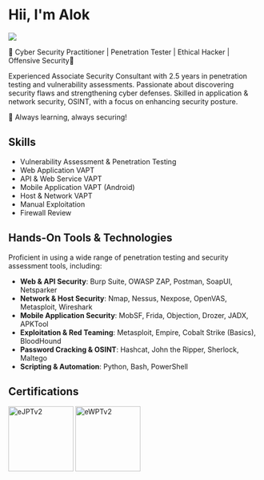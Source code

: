 # Hii, I'm Alok

<a href="https://www.linkedin.com/in/alokumarmeher/"><img src="https://img.icons8.com/?size=30&id=xuvGCOXi8Wyg&format=png&color=000000" /></a>

🔹 Cyber Security Practitioner | Penetration Tester | Ethical Hacker | Offensive Security🔹

Experienced Associate Security Consultant with 2.5 years in penetration testing and vulnerability assessments. Passionate about discovering security flaws and strengthening cyber defenses. Skilled in application & network security, OSINT, with a focus on enhancing security posture.

🚀 Always learning, always securing!

## Skills

- Vulnerability Assessment & Penetration Testing
- Web Application VAPT
- API & Web Service VAPT
- Mobile Application VAPT (Android)
- Host & Network VAPT
- Manual Exploitation
- Firewall Review

## Hands-On Tools & Technologies

Proficient in using a wide range of penetration testing and security assessment tools, including:

- **Web & API Security**: Burp Suite, OWASP ZAP, Postman, SoapUI, Netsparker
- **Network & Host Security**: Nmap, Nessus, Nexpose, OpenVAS, Metasploit, Wireshark
- **Mobile Application Security**: MobSF, Frida, Objection, Drozer, JADX, APKTool
- **Exploitation & Red Teaming**: Metasploit, Empire, Cobalt Strike (Basics), BloodHound
- **Password Cracking & OSINT**: Hashcat, John the Ripper, Sherlock, Maltego
- **Scripting & Automation**: Python, Bash, PowerShell

## Certifications
<div>
  <img src="https://api.accredible.com/v1/frontend/credential_website_embed_image/badge/81522215" alt="eJPTv2" width="130" height="130">    <img src="https://api.accredible.com/v1/frontend/credential_website_embed_image/badge/95855228" alt="eWPTv2" width="130" height="130">
</div>
